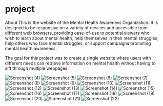 # project
About
This is the website of the Mental Health Awareness Organization. It is designed to be responsive on a variety of devices and accessible from different web browsers, providing ease-of-use to 
potential viewers who wish to learn about mental health, help themselves in their mental struggles, help others who face mental struggles, or support campaigns promoting mental health 
awareness.

The goal for this project was to create a single website where users with different needs can retrieve information on mental health without having to sift through multiple webpages. 


![Screenshot (4)](https://user-images.githubusercontent.com/91194283/188323564-e3f35dc9-7339-433b-8383-51e9a45ae804.png)
![Screenshot (5)](https://user-images.githubusercontent.com/91194283/188323569-25a1ff05-b898-4e8c-92b3-f8d0f8ee01c4.png)
![Screenshot (6)](https://user-images.githubusercontent.com/91194283/188323574-6c65e0ee-bcbf-4996-906d-cc58a0d2fcf5.png)
![Screenshot (7)](https://user-images.githubusercontent.com/91194283/188323578-1eb6c25d-d19d-401a-8342-8151edb8ac4f.png)
![Screenshot (8)](https://user-images.githubusercontent.com/91194283/188323580-9fd34f60-f42a-4976-a9ef-81e964ba3a61.png)
![Screenshot (9)](https://user-images.githubusercontent.com/91194283/188323590-2e658704-82d3-4e3d-9b37-c5ff40806998.png)
![Screenshot (10)](https://user-images.githubusercontent.com/91194283/188323600-6859566f-9122-4737-8615-5370ce36eb77.png)
![Screenshot (11)](https://user-images.githubusercontent.com/91194283/188323603-a093f294-4b4c-4aba-a734-0c5602184cb3.png)
![Screenshot (12)](https://user-images.githubusercontent.com/91194283/188323607-4f540856-ae28-43e7-8655-56429a7cf8d6.png)
![Screenshot (13)](https://user-images.githubusercontent.com/91194283/188323617-f89cea15-e849-4063-ab58-ea5aba7a646c.png)
![Screenshot (14)](https://user-images.githubusercontent.com/91194283/188323624-2bc192cf-73f0-493c-949f-5f834acf938d.png)
![Screenshot (15)](https://user-images.githubusercontent.com/91194283/188323629-b50ad13a-3a68-4c1d-b245-990bf5b21b80.png)
![Screenshot (16)](https://user-images.githubusercontent.com/91194283/188323631-9b30552f-fb54-49e6-bec6-4a1c9f09c65f.png)
![Screenshot (17)](https://user-images.githubusercontent.com/91194283/188323633-912f8cf3-6c1d-40a5-98ac-f5e800f9d8bf.png)
![Screenshot (18)](https://user-images.githubusercontent.com/91194283/188323638-7ea76af1-ef66-4b78-95d5-d7d1cd172e4e.png)
![Screenshot (19)](https://user-images.githubusercontent.com/91194283/188323650-e7d0c6b5-58ad-4f5d-b12f-720d2fafa529.png)
![Screenshot (20)](https://user-images.githubusercontent.com/91194283/188323665-e2e4d0e4-1cbb-4ee7-8df5-ee98c5e9f1e8.png)
![Screenshot (21)](https://user-images.githubusercontent.com/91194283/188323667-e48993e4-a2dd-4e19-821b-8f20c2f663e6.png)
![Screenshot (22)](https://user-images.githubusercontent.com/91194283/188323674-fb813f7e-16a3-42f9-ae3d-cf0aee1b0ed9.png)
